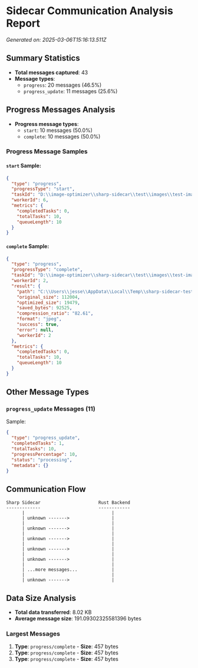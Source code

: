 # Sidecar Communication Analysis Report

*Generated on: 2025-03-06T15:16:13.511Z*

## Summary Statistics

- **Total messages captured**: 43
- **Message types**:
  - `progress`: 20 messages (46.5%)
  - `progress_update`: 11 messages (25.6%)

## Progress Messages Analysis

- **Progress message types**:
  - `start`: 10 messages (50.0%)
  - `complete`: 10 messages (50.0%)

### Progress Message Samples

#### `start` Sample:

```json
{
  "type": "progress",
  "progressType": "start",
  "taskId": "D:\\image-optimizer\\sharp-sidecar\\test\\images\\test-image_07.jpg",
  "workerId": 6,
  "metrics": {
    "completedTasks": 0,
    "totalTasks": 10,
    "queueLength": 10
  }
}
```

#### `complete` Sample:

```json
{
  "type": "progress",
  "progressType": "complete",
  "taskId": "D:\\image-optimizer\\sharp-sidecar\\test\\images\\test-image_03.jpg",
  "workerId": 2,
  "result": {
    "path": "C:\\Users\\jesse\\AppData\\Local\\Temp\\sharp-sidecar-test-output\\test-image_03.jpg",
    "original_size": 112004,
    "optimized_size": 19479,
    "saved_bytes": 92525,
    "compression_ratio": "82.61",
    "format": "jpeg",
    "success": true,
    "error": null,
    "workerId": 2
  },
  "metrics": {
    "completedTasks": 0,
    "totalTasks": 10,
    "queueLength": 10
  }
}
```


## Other Message Types

### `progress_update` Messages (11)

Sample:

```json
{
  "type": "progress_update",
  "completedTasks": 1,
  "totalTasks": 10,
  "progressPercentage": 10,
  "status": "processing",
  "metadata": {}
}
```


## Communication Flow

```
Sharp Sidecar                      Rust Backend
-------------                      ------------
      |                                 |
      | unknown ------->                |
      |                                 |
      | unknown ------->                |
      |                                 |
      | unknown ------->                |
      |                                 |
      | unknown ------->                |
      |                                 |
      | unknown ------->                |
      |                                 |
      | ...more messages...             |
      |                                 |
      | unknown ------->                |
```


## Data Size Analysis

- **Total data transferred**: 8.02 KB
- **Average message size**: 191.09302325581396 bytes

### Largest Messages

1. **Type**: `progress/complete` - **Size**: 457 bytes
2. **Type**: `progress/complete` - **Size**: 457 bytes
3. **Type**: `progress/complete` - **Size**: 457 bytes
